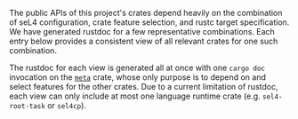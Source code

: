 The public APIs of this project's crates depend heavily on the combination of seL4 configuration,
crate feature selection, and rustc target specification. We have generated rustdoc for a few
representative combinations. Each entry below provides a consistent view of all relevant crates for
one such combination.

The rustdoc for each view is generated all at once with one `cargo doc` invocation on the
[`meta`](https://github.com/coliasgroup/rust-seL4/tree/main/crates/private/meta) crate, whose only
purpose is to depend on and select features for the other crates. Due to a current limitation of
rustdoc, each view can only include at most one language runtime crate (e.g. `sel4-root-task` or
`sel4cp`).
